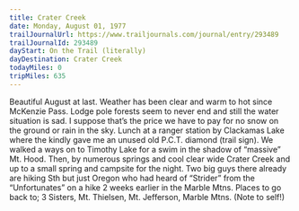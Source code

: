 ```yaml
---
title: Crater Creek
date: Monday, August 01, 1977
trailJournalUrl: https://www.trailjournals.com/journal/entry/293489
trailJournalId: 293489
dayStart: On the Trail (literally)
dayDestination: Crater Creek
todayMiles: 0
tripMiles: 635
---
```

Beautiful August at last. Weather has been clear and warm to hot since McKenzie Pass. Lodge pole forests seem to never end and still the water situation is sad. I suppose that’s the price we have to pay for no snow on the ground or rain in the sky. Lunch at a ranger station by Clackamas Lake where the kindly gave me an unused old P.C.T. diamond (trail sign). We walked a ways on to Timothy Lake for a swim in the shadow of “massive” Mt. Hood. Then, by numerous springs and cool clear wide Crater Creek and up to a small spring and campsite for the night. Two big guys there already are hiking Sth but just Oregon who had heard of “Strider” from the “Unfortunates” on a hike 2 weeks earlier in the Marble Mtns. Places to go back to; 3 Sisters, Mt. Thielsen, Mt. Jefferson, Marble Mtns. (Note to self!)
